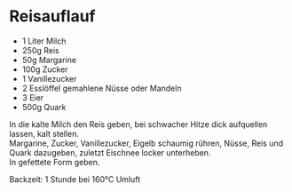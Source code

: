 # Reisauflauf
* 1 Liter Milch
* 250g Reis
* 50g Margarine
* 100g Zucker
* 1 Vanillezucker
* 2 Esslöffel gemahlene Nüsse oder Mandeln
* 3 Eier
* 500g Quark

In die kalte Milch den Reis geben, bei schwacher Hitze dick aufquellen lassen, kalt stellen.  
Margarine, Zucker, Vanillezucker, Eigelb schaumig rühren, Nüsse, Reis und Quark dazugeben, zuletzt Eischnee locker unterheben.  
In gefettete Form geben.

Backzeit: 1 Stunde bei 160°C Umluft
